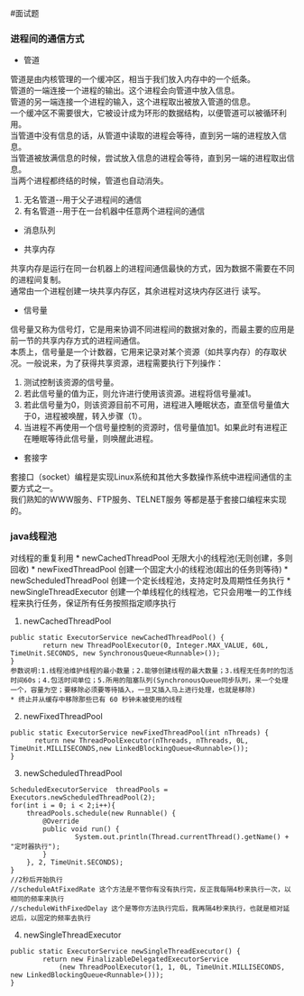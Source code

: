 #面试题
<h3 id='1'>进程间的通信方式</h3>

* 管道 

管道是由内核管理的一个缓冲区，相当于我们放入内存中的一个纸条。  
管道的一端连接一个进程的输出。这个进程会向管道中放入信息。  
管道的另一端连接一个进程的输入，这个进程取出被放入管道的信息。  
一个缓冲区不需要很大，它被设计成为环形的数据结构，以便管道可以被循环利用。  
当管道中没有信息的话，从管道中读取的进程会等待，直到另一端的进程放入信息。  
当管道被放满信息的时候，尝试放入信息的进程会等待，直到另一端的进程取出信息。  
当两个进程都终结的时候，管道也自动消失。  
1. 无名管道--用于父子进程间的通信   
2. 有名管道--用于在一台机器中任意两个进程间的通信    

* 消息队列

* 共享内存

共享内存是运行在同一台机器上的进程间通信最快的方式，因为数据不需要在不同的进程间复制。  
通常由一个进程创建一块共享内存区，其余进程对这块内存区进行 读写。  

* 信号量

信号量又称为信号灯，它是用来协调不同进程间的数据对象的，而最主要的应用是前一节的共享内存方式的进程间通信。  
本质上，信号量是一个计数器，它用来记录对某个资源（如共享内存）的存取状况。一般说来，为了获得共享资源，进程需要执行下列操作：   
1. 测试控制该资源的信号量。   
2. 若此信号量的值为正，则允许进行使用该资源。进程将信号量减1。   
3. 若此信号量为0，则该资源目前不可用，进程进入睡眠状态，直至信号量值大于0，进程被唤醒，转入步骤（1）。   
4. 当进程不再使用一个信号量控制的资源时，信号量值加1。如果此时有进程正在睡眠等待此信号量，则唤醒此进程。  

* 套接字

套接口（socket）编程是实现Linux系统和其他大多数操作系统中进程间通信的主要方式之一。  
我们熟知的WWW服务、FTP服务、TELNET服务 等都是基于套接口编程来实现的。

<h3 id='2'>java线程池</h3>  
对线程的重复利用
* newCachedThreadPool  无限大小的线程池(无则创建，多则回收)  
* newFixedThreadPool  创建一个固定大小的线程池(超出的任务则等待)  
* newScheduledThreadPool 创建一个定长线程池，支持定时及周期性任务执行  
* newSingleThreadExecutor 创建一个单线程化的线程池，它只会用唯一的工作线程来执行任务，保证所有任务按照指定顺序执行

1. newCachedThreadPool
```
public static ExecutorService newCachedThreadPool() {  
        return new ThreadPoolExecutor(0, Integer.MAX_VALUE, 60L, TimeUnit.SECONDS, new SynchronousQueue<Runnable>());  
} 
参数说明:1.线程池维护线程的最小数量；2.能够创建线程的最大数量；3.线程无任务时的包活时间60s；4.包活时间单位；5.所用的阻塞队列(SynchronousQueue同步队列，来一个处理一个，容量为空；要移除必须要等待插入，一旦又插入马上进行处理，也就是移除)
* 终止并从缓存中移除那些已有 60 秒钟未被使用的线程
```
2. newFixedThreadPool
```
public static ExecutorService newFixedThreadPool(int nThreads) {
      return new ThreadPoolExecutor(nThreads, nThreads, 0L, TimeUnit.MILLISECONDS,new LinkedBlockingQueue<Runnable>());  
} 
```
3. newScheduledThreadPool
```
ScheduledExecutorService  threadPools = Executors.newScheduledThreadPool(2);  
for(int i = 0; i < 2;i++){  
    threadPools.schedule(new Runnable() {  
        @Override  
        public void run() {  
                System.out.println(Thread.currentThread().getName() + "定时器执行");  
        }  
    }, 2, TimeUnit.SECONDS);  
}
//2秒后开始执行
//scheduleAtFixedRate 这个方法是不管你有没有执行完，反正我每隔4秒来执行一次，以相同的频率来执行
//scheduleWithFixedDelay 这个是等你方法执行完后，我再隔4秒来执行，也就是相对延迟后，以固定的频率去执行
```
4. newSingleThreadExecutor
```
public static ExecutorService newSingleThreadExecutor() {  
        return new FinalizableDelegatedExecutorService  
            (new ThreadPoolExecutor(1, 1, 0L, TimeUnit.MILLISECONDS, new LinkedBlockingQueue<Runnable>()));  
} 
```

